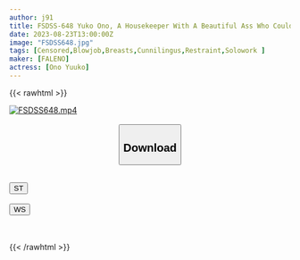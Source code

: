 ```yaml
---
author: j91
title: FSDSS-648 Yuko Ono, A Housekeeper With A Beautiful Ass Who Couldn’t Resist And Continue To Be Fucked By A Stinking Unfaithful Uncle NEET
date: 2023-08-23T13:00:00Z
image: "FSDSS648.jpg"
tags: [Censored,Blowjob,Breasts,Cunnilingus,Restraint,Solowork ]
maker: [FALENO]
actress: [Ono Yuuko]
---
```



{{< rawhtml >}}

<div class="video" data-videoid="Yg8b04ZbDRSdlk">
    <a href="javascript:;">
        <img src="https://my.j91.asia/posts/FSDSS648/FSDSS648.jpg" width="WIDTH" height="HEIGHT" alt="FSDSS648.mp4" loading="lazy">
    </a>
</div>

<script type="text/javascript" src="https://j91.asia/asset/on-demand-st.js"></script>

<br>
  <link rel="stylesheet" href="https://j91.asia/asset/bs5.css">
  
  <center>
  <button class="btn btn-primary" type="button" data-bs-toggle="collapse" data-bs-target=".multi-collapse" aria-expanded="false" aria-controls="multiCollapseExample1 multiCollapseExample2"><h2>Download</h2></button></center>
</p>
<div class="row">
  <div class="col">
    <div class="collapse multi-collapse" id="multiCollapseExample1">
      <div class="card card-body">
	      	      <br>
<div class="buttons">  
<a href="https://streamtape.to/v/Yg8b04ZbDRSdlk"><button class="btn-hover color-3"><i class="fa fa-download"></i> ST</button></a></div>
    </div>
  </div>
</div>
  <div class="col">
    <div class="collapse multi-collapse" id="multiCollapseExample2">
      <div class="card card-body">
	      <br>
<div class="buttons">
    <a href="https://wolfstream.tv/uvcncvg2khq1"><button class="btn-hover color-9"><i class="fa fa-download"></i> WS</button></a></div>
<br><br>
      </div>
    </div>
  </div>
</div>

{{< /rawhtml >}}